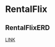 # RentalFlix
## RentalFlixERD
[LINK](https://github.com/Abed1313/RentalFlix/blob/master/RentalFlix/assets/FERD.PNG)

